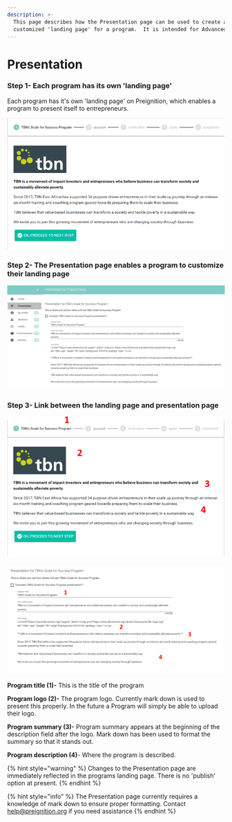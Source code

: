 ```yaml
---
description: >-
  This page describes how the Presentation page can be used to create a
  customized 'landing page' for a program.  It is intended for Advanced Users.
---
```


# Presentation

### Step 1- Each program has its own 'landing page' 

Each program has it's own 'landing page' on Preignition, which enables a program to present itself to entrepreneurs. 

![This is an example of TBN East Africa&apos;s landing page](../../../.gitbook/assets/image%20%2810%29.png)

### Step 2- The Presentation page enables a program to customize their landing page

![This is an example of TBN East Africa&apos;s Presentation page](../../../.gitbook/assets/image%20%2830%29.png)

### Step 3- Link between the landing page and presentation page

![](../../../.gitbook/assets/image%20%2813%29.png)

![](../../../.gitbook/assets/image%20%2814%29.png)

**Program title \(1\)-**  This is the title of the program

**Program logo \(2\)-** The program logo.  Currently mark down is used to present this properly.  In the future a Program will simply be able to upload their logo.

**Program summary \(3\)-** Program summary appears at the beginning of the description field after the logo.  Mark down has been used to format the summary so that it stands out.

**Program description \(4\)**- Where the program is described.

{% hint style="warning" %}
Changes to the Presentation page are immediately reflected in the programs landing page.  There is no 'publish' option at present.
{% endhint %}

{% hint style="info" %}
The Presentation page currently requires a knowledge of mark down to ensure proper formatting.  Contact help@preignition.org if you need assistance 
{% endhint %}

